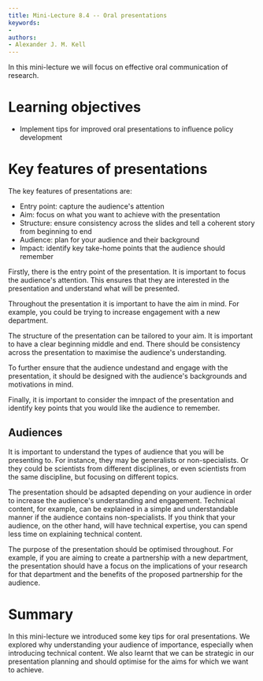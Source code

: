 ```yaml
---
title: Mini-Lecture 8.4 -- Oral presentations
keywords:
- 
authors:
- Alexander J. M. Kell
---
```


In this mini-lecture we will focus on effective oral communication of research. 

# Learning objectives

- Implement tips for improved oral presentations to influence policy development

# Key features of presentations

The key features of presentations are:

- Entry point: capture the audience's attention
- Aim: focus on what you want to achieve with the presentation
- Structure: ensure consistency across the slides and tell a coherent story from beginning to end
- Audience: plan for your audience and their background
- Impact: identify key take-home points that the audience should remember

Firstly, there is the entry point of the presentation. It is important to focus the audience's attention. This ensures that they are interested in the presentation and understand what will be presented. 

Throughout the presentation it is important to have the aim in mind. For example, you could be trying to increase engagement with a new department. 

The structure of the presentation can be tailored to your aim. It is important to have a clear beginning middle and end. There should be consistency across the presentation to maximise the audience's understanding. 

To further ensure that the audience undestand and engage with the presentation, it should be designed with the audience's backgrounds and motivations in mind.

Finally, it is important to consider the imnpact of the presentation and identify key points that you would like the audience to remember.

## Audiences

It is important to understand the types of audience that you will be presenting to. For instance, they may be generalists or non-specialists. Or they could be scientists from different disciplines, or even scientists from the same discipline, but focusing on different topics.

The presentation should be adsapted depending on your audience in order to increase the audience's understanding and engagement. Technical content, for example, can be explained in a simple and understandable manner if the audience contains non-specialists. If you think that your audience, on the other hand, will have technical expertise, you can spend less time on explaining technical content. 

The purpose of the presentation should be optimised throughout. For example, if you are aiming to create a partnership with a new department, the presentation should have a focus on the implications of your research for that department and the benefits of the proposed partnership for the audience.


# Summary

In this mini-lecture we introduced some key tips for oral presentations. We explored why understanding your audience of importance, especially when introducing technical content. We also learnt that we can be strategic in our presentation planning and should optimise for the aims for which we want to achieve.

